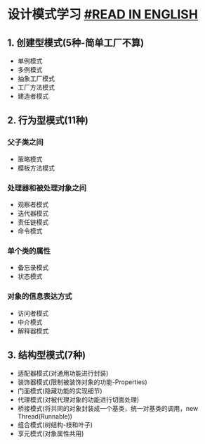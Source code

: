 # 设计模式学习 [#READ IN ENGLISH]("https://www.runoob.com/design-pattern/design-pattern-tutorial.html")

## 1. 创建型模式(5种-简单工厂不算)
* 单例模式
* 多例模式
* 抽象工厂模式
* 工厂方法模式
* 建造者模式

## 2. 行为型模式(11种)
### 父子类之间
* 策略模式
* 模板方法模式

### 处理器和被处理对象之间
* 观察者模式
* 迭代器模式
* 责任链模式
* 命令模式

### 单个类的属性
* 备忘录模式
* 状态模式

### 对象的信息表达方式
* 访问者模式
* 中介模式
* 解释器模式

## 3. 结构型模式(7种)
* 适配器模式(对通用功能进行封装)
* 装饰器模式(限制被装饰对象的功能-Properties)
* 门面模式(隐藏功能的实现细节)
* 代理模式(对被代理对象的功能进行切面处理)
* 桥接模式(将共同的对象封装成一个基类，统一对基类的调用，new Thread(Runnable))
* 组合模式(树结构-枝和叶子)
* 享元模式(对象属性共用)